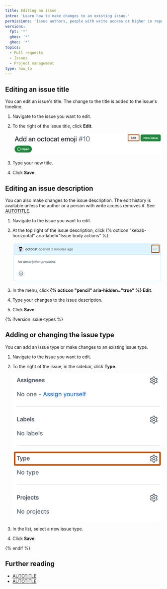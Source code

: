 ```yaml
---
title: Editing an issue
intro: 'Learn how to make changes to an existing issue.'
permissions: 'Issue authors, people with write access or higher in repositories owned by an organization, and collaborators in repositories owned by a personal account can make changes to issues. {% data reusables.enterprise-accounts.emu-permission-repo %}'
versions:
  fpt: '*'
  ghes: '*'
  ghec: '*'
topics:
  - Pull requests
  - Issues
  - Project management
type: how_to
---
```


## Editing an issue title

You can edit an issue's title. The change to the title is added to the issue's timeline.

1. Navigate to the issue you want to edit.
1. To the right of the issue title, click **Edit**.

   ![Screenshot of an issue header, the "Edit" button is highlighted with an orange outline.](/assets/images/help/issues/issue-edit-title.png)

1. Type your new title.
1. Click **Save**.

## Editing an issue description

You can also make changes to the issue description. The edit history is available unless the author or a person with write access removes it. See [AUTOTITLE](/communities/moderating-comments-and-conversations/tracking-changes-in-a-comment).

1. Navigate to the issue you want to edit.
1. At the top right of the issue description, click {% octicon "kebab-horizontal" aria-label="Issue body actions" %}.

   ![Screenshot of an issue description. The "Issue body actions" button is highlighted with an orange outline.](/assets/images/help/issues/issue-edit-description.png)

1. In the menu, click **{% octicon "pencil" aria-hidden="true" %} Edit**.
1. Type your changes to the issue description.
1. Click **Save**.

{% ifversion issue-types %}

## Adding or changing the issue type

You can add an issue type or make changes to an existing issue type.

1. Navigate to the issue you want to edit.
1. To the right of the issue, in the sidebar, click **Type**.

   ![Screenshot of an issue sidebar. The "Add issue type" button is highlighted with an orange outline.](/assets/images/help/issues/issue-add-type.png)

1. In the list, select a new issue type.
1. Click **Save**.

{% endif %}

## Further reading

* [AUTOTITLE](/issues/tracking-your-work-with-issues/administering-issues/closing-an-issue)
* [AUTOTITLE](/issues/tracking-your-work-with-issues/administering-issues/deleting-an-issue)
